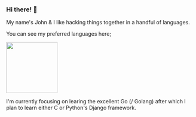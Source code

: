 ### Hi there! 👋

My name's John & I like hacking things together in a handful of languages.

You can see my preferred languages here;

<a href="https://github.com/mrsarno">
  <img height="137px" src="https://github-readme-stats.vercel.app/api/top-langs/?username=mrsarno&hide=html,java&hide_title=true&hide_border=true&layout=compact&langs_count=6&theme=dracula" />
</a>

I'm currently focusing on learing the excellent Go (/ Golang) after which I plan to learn either C or Python's Django framework.
